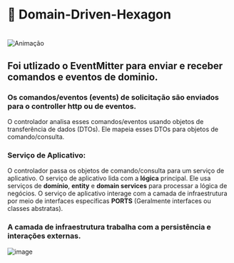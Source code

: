 ﻿# :memo: Domain-Driven-Hexagon
 #

![Animação](https://github.com/kaiquye/domain-driven-hexagon/assets/69175890/9121fd6e-4864-4ae7-8de1-db898ec04683)


## Foi utlizado o **EventMitter** para enviar e receber comandos e eventos de dominio.

### Os comandos/eventos (events) de solicitação são enviados para o controller http ou de eventos.

O controlador analisa esses comandos/eventos usando objetos de transferência de dados (DTOs).
Ele mapeia esses DTOs para objetos de comando/consulta.

### Serviço de Aplicativo:

O controlador passa os objetos de comando/consulta para um serviço de aplicativo.
O serviço de aplicativo lida com a **lógica** principal.
Ele usa serviços de **domínio**, **entity** e **domain services** para processar a lógica de negócios.
O serviço de aplicativo interage com a camada de infraestrutura por meio de interfaces específicas **PORTS** (Geralmente interfaces ou classes abstratas).

### A camada de infraestrutura trabalha com a persistência e interações externas.
 ![image](https://github.com/kaiquye/domain-driven-hexagon/assets/69175890/de7f13dd-c9a1-41bb-8e01-8e0da24dfc0e)

